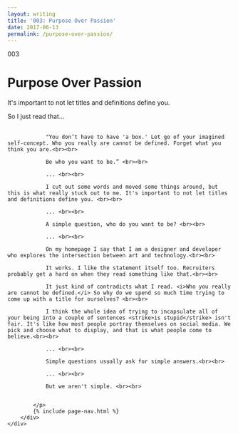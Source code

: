 ```yaml
---
layout: writing
title: '003: Purpose Over Passion'
date: 2017-06-13
permalink: /purpose-over-passion/
---
```


<div id="purpose-over-passion">
	<div class="container writing">
		<div class="left">
			<span>003</span>
			<h1>Purpose Over Passion</h1>
			<p>It's important to not let titles and definitions define you.&lrm;</p>
		</div>
		<div class="right">
			<p>
				So I just read that... <br><br>

				"You don’t have to have 'a box.' Let go of your imagined self-concept. Who you really are cannot be defined. Forget what you think you are.<br><br>

				Be who you want to be.” <br><br>

				... <br><br>

				I cut out some words and moved some things around, but this is what really stuck out to me. It's important to not let titles and definitions define you. <br><br>

				... <br><br>

				A simple question, who do you want to be? <br><br>

				... <br><br>

				On my homepage I say that I am a designer and developer who explores the intersection between art and technology.<br><br>

				It works. I like the statement itself too. Recruiters probably get a hard on when they read something like that.<br><br>

				It just kind of contradicts what I read. <i>Who you really are cannot be defined.</i> So why do we spend so much time trying to come up with a title for ourselves? <br><br>

				I think the whole idea of trying to incapsulate all of your being into a couple of sentences <strike>is stupid</strike> isn't fair. It's like how most people portray themselves on social media. We pick and choose what to display, and that is what people come to believe.<br><br>

				... <br><br>

				Simple questions usually ask for simple answers.<br><br>

				... <br><br>

				But we aren't simple. <br><br>


			</p>
			{% include page-nav.html %}
		</div>
	</div>
</div>

